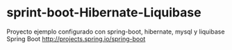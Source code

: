 # sprint-boot-Hibernate-Liquibase
Proyecto ejemplo configurado con spring-boot, hibernate, mysql y liquibase
Spring Boot http://projects.spring.io/spring-boot
